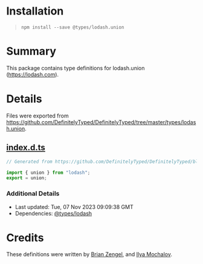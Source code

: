 # Installation
> `npm install --save @types/lodash.union`

# Summary
This package contains type definitions for lodash.union (https://lodash.com).

# Details
Files were exported from https://github.com/DefinitelyTyped/DefinitelyTyped/tree/master/types/lodash.union.
## [index.d.ts](https://github.com/DefinitelyTyped/DefinitelyTyped/tree/master/types/lodash.union/index.d.ts)
````ts
// Generated from https://github.com/DefinitelyTyped/DefinitelyTyped/blob/master/types/lodash/scripts/generate-modules.ts

import { union } from "lodash";
export = union;

````

### Additional Details
 * Last updated: Tue, 07 Nov 2023 09:09:38 GMT
 * Dependencies: [@types/lodash](https://npmjs.com/package/@types/lodash)

# Credits
These definitions were written by [Brian Zengel](https://github.com/bczengel), and [Ilya Mochalov](https://github.com/chrootsu).
